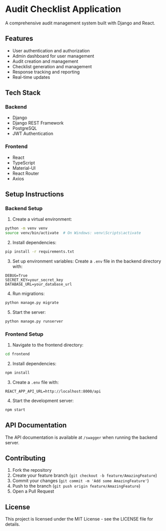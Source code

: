 # Audit Checklist Application

A comprehensive audit management system built with Django and React.

## Features

- User authentication and authorization
- Admin dashboard for user management
- Audit creation and management
- Checklist generation and management
- Response tracking and reporting
- Real-time updates

## Tech Stack

### Backend
- Django
- Django REST Framework
- PostgreSQL
- JWT Authentication

### Frontend
- React
- TypeScript
- Material-UI
- React Router
- Axios

## Setup Instructions

### Backend Setup

1. Create a virtual environment:
```bash
python -m venv venv
source venv/bin/activate  # On Windows: venv\Scripts\activate
```

2. Install dependencies:
```bash
pip install -r requirements.txt
```

3. Set up environment variables:
Create a `.env` file in the backend directory with:
```
DEBUG=True
SECRET_KEY=your_secret_key
DATABASE_URL=your_database_url
```

4. Run migrations:
```bash
python manage.py migrate
```

5. Start the server:
```bash
python manage.py runserver
```

### Frontend Setup

1. Navigate to the frontend directory:
```bash
cd frontend
```

2. Install dependencies:
```bash
npm install
```

3. Create a `.env` file with:
```
REACT_APP_API_URL=http://localhost:8000/api
```

4. Start the development server:
```bash
npm start
```

## API Documentation

The API documentation is available at `/swagger` when running the backend server.

## Contributing

1. Fork the repository
2. Create your feature branch (`git checkout -b feature/AmazingFeature`)
3. Commit your changes (`git commit -m 'Add some AmazingFeature'`)
4. Push to the branch (`git push origin feature/AmazingFeature`)
5. Open a Pull Request

## License

This project is licensed under the MIT License - see the LICENSE file for details. 